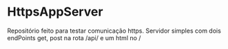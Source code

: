 # HttpsAppServer

Repositório feito para testar comunicação https.
Servidor simples com dois endPoints get, post na rota /api/ e um html no /
